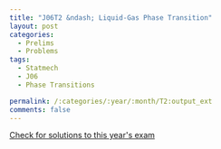```yaml
---
title: "J06T2 &ndash; Liquid-Gas Phase Transition"
layout: post
categories:
  - Prelims
  - Problems
tags:
  - Statmech
  - J06
  - Phase Transitions

permalink: /:categories/:year/:month/T2:output_ext
comments: false
---
```

<object data="2006J2T.pdf" type="application/pdf" width="100%" height="500"></object>
<div class="message"><a href='https://princetonprelim.com/prelim/16/'>Check for solutions to this year's exam</a></div>